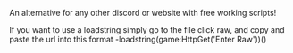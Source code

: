 An alternative for any other discord or website with free working scripts!

If you want to use a loadstring simply go to the file click raw, and copy and paste the url into this format -loadstring(game:HttpGet('Enter Raw'))()
